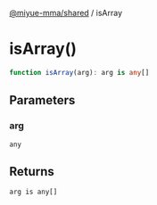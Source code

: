 [@miyue-mma/shared](../index.md) / isArray

# isArray()

```ts
function isArray(arg): arg is any[]
```

## Parameters

### arg

`any`

## Returns

`arg is any[]`
